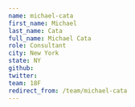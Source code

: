 ```yaml
---
name: michael-cata
first_name: Michael
last_name: Cata
full_name: Michael Cata
role: Consultant
city: New York
state: NY
github: 
twitter: 
team: 18F
redirect_from: /team/michael-cata
---
```

